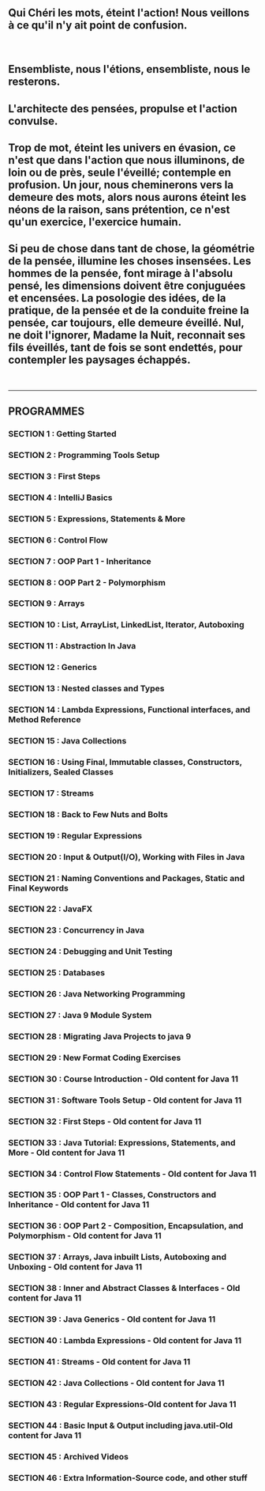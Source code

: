 <h2> Qui Chéri les mots, éteint l'action! 
  Nous veillons à ce qu'il n'y ait point de confusion.</h2><br>
  <h2>Ensembliste, nous l'étions, ensembliste, nous le resterons.</h2>
  <h2>L'architecte des pensées, propulse et l'action convulse.</h2>
  <h2>Trop de mot, éteint les univers en évasion, ce n'est que dans l'action
  que nous illuminons, de loin ou de près, seule l'éveillé; contemple en profusion.
  Un jour, nous cheminerons vers la demeure des mots, alors nous aurons éteint les néons de la raison, sans prétention, 
   ce n'est qu'un exercice, l'exercice humain.</h2>

<h2>Si peu de chose dans tant de chose, la géométrie de la pensée, illumine les choses insensées.
  Les hommes de la pensée, font mirage à l'absolu pensé, les dimensions doivent être conjuguées et encensées.
  La posologie des idées, de la pratique, de la pensée et de la conduite freine la pensée, car toujours, elle demeure éveillé.
  Nul, ne doit l'ignorer, Madame la Nuit, reconnait ses fils éveillés, tant de fois se sont endettés, pour contempler les paysages échappés.
</h2><br>


<hr>

## **PROGRAMMES**

</hr>

### **SECTION 1 : Getting Started**
### **SECTION 2 : Programming Tools Setup**
### **SECTION 3 : First Steps**
### **SECTION 4 : IntelliJ Basics**
### **SECTION 5 : Expressions, Statements & More**
### **SECTION 6 : Control Flow**
### **SECTION 7 : OOP Part 1 - Inheritance**
### **SECTION 8 : OOP Part 2 - Polymorphism**
### **SECTION 9 : Arrays**
### **SECTION 10 : List, ArrayList, LinkedList, Iterator, Autoboxing**
### **SECTION 11 : Abstraction In Java**
### **SECTION 12 : Generics**
### **SECTION 13 : Nested classes and Types**
### **SECTION 14 : Lambda Expressions, Functional interfaces, and Method Reference**
### **SECTION 15 : Java Collections**
### **SECTION 16 : Using Final, Immutable classes, Constructors, Initializers, Sealed Classes**
### **SECTION 17 : Streams**
### **SECTION 18 : Back to Few Nuts and Bolts**
### **SECTION 19 : Regular Expressions**
### **SECTION 20 : Input & Output(I/O), Working with Files in Java**
### **SECTION 21 : Naming Conventions and Packages, Static and Final Keywords**
### **SECTION 22 : JavaFX**
### **SECTION 23 : Concurrency in Java**
### **SECTION 24 : Debugging and Unit Testing**
### **SECTION 25 : Databases**
### **SECTION 26 : Java Networking Programming**
### **SECTION 27 : Java 9 Module System**
### **SECTION 28 : Migrating Java Projects to java 9**
### **SECTION 29 : New Format Coding Exercises**
### **SECTION 30 : Course Introduction - Old content for Java 11**
### **SECTION 31 : Software Tools Setup - Old content for Java 11**
### **SECTION 32 : First Steps - Old content for Java 11**
### **SECTION 33 : Java Tutorial: Expressions, Statements, and More - Old content for Java 11**
### **SECTION 34 : Control Flow Statements - Old content for Java 11**
### **SECTION 35 : OOP Part 1 - Classes, Constructors and Inheritance - Old content for Java 11**
### **SECTION 36 : OOP Part 2 - Composition, Encapsulation, and Polymorphism - Old content for Java 11**
### **SECTION 37 : Arrays, Java inbuilt Lists, Autoboxing and Unboxing - Old content for Java 11**
### **SECTION 38 : Inner and Abstract Classes & Interfaces - Old content for Java 11**
### **SECTION 39 : Java Generics - Old content for Java 11**
### **SECTION 40 : Lambda Expressions - Old content for Java 11**
### **SECTION 41 : Streams - Old content for Java 11**
### **SECTION 42 : Java Collections - Old content for Java 11**
### **SECTION 43 : Regular Expressions-Old content for Java 11**
### **SECTION 44 : Basic Input & Output including java.util-Old content for Java 11**
### **SECTION 45 : Archived Videos**
### **SECTION 46 : Extra Information-Source code, and other stuff**
